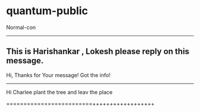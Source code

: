 # quantum-public
Normal-con


--------------

This is Harishankar , Lokesh please reply on this message.
---------------------


Hi, Thanks for Your message! Got the info!

_________________________



Hi Charlee plant the tree and leav the place


=========================++++++++++++++++++

